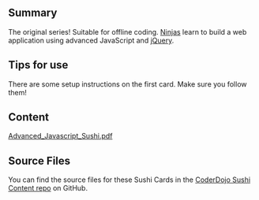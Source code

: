## Summary

 The original series\! Suitable for offline coding.
[Ninjas](Ninjas.md) learn to build a web application using
advanced JavaScript and [jQuery](https://jquery.com/). 

## Tips for use

There are some setup instructions on the first card. Make sure you
follow them\!

## Content

[Advanced_Javascript_Sushi.pdf](../files/Advanced_Javascript_Sushi.pdf)

## Source Files

You can find the source files for these Sushi Cards in the [CoderDojo
Sushi Content repo](https://github.com/CoderDojo/sushi-content) on
GitHub.
